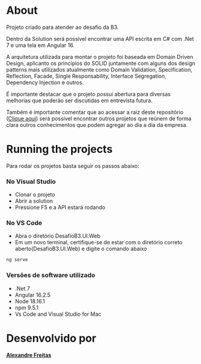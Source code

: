 # About
 Projeto criado para atender ao desafio da B3.
 
 Dentro da Solution será possível encontrar uma API escrita em C# com .Net 7 e uma tela em Angular 16.

 A arquitetura utilizada para montar o projeto foi baseada em Domain Driven Design, aplicanto os princípios do SOLID juntamente com alguns dos design patterns mais utilizados atualmente como Domain Validation, Specification, Reflection, Facade, Single Responsability, Interface Segregation, Dependency Injection e outros.
 
 É importante destacar que o projeto possui abertura para diversas melhorias que poderão ser discutidas em entrevista futura.

 Também é importante comentar que ao acessar a raiz deste repositório ([Clique aqui](https://github.com/alexandredsfreitas)) será possível encontrar outros projetos que reúnem de forma clara outros conhecimentos que podem agregar ao dia a dia da empresa.

# Running the projects

 Para rodar os projetos basta seguir os passos abaixo:
 ### No Visual Studio
 - Clonar o projeto
 - Abrir a solution
 - Pressione F5 e a API estará rodando
 
 ### No VS Code
 - Abra o diretório DesafioB3.UI.Web
 - Em um novo terminal, certifique-se de estar com o diretório correto aberto(DesafioB3.UI.Web) e digite o comando abaixo
```bash
ng serve
```

 ### Versões de software utilizado
 - .Net 7
 - Angular 16.2.5
 - Node 18.16.1
 - npm 9.5.1
 - Vs Code and Visual Studio for Mac

 # Desenvolvido por
[**Alexandre Freitas**](https://www.linkedin.com/in/alexandredsfreitas)
